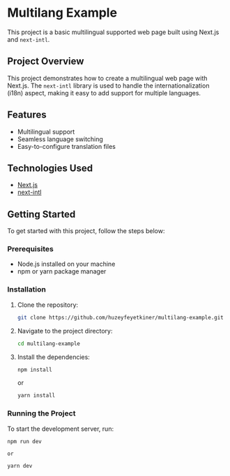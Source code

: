 # Multilang Example

This project is a basic multilingual supported web page built using Next.js and `next-intl`.

## Project Overview

This project demonstrates how to create a multilingual web page with Next.js. The `next-intl` library is used to handle the internationalization (i18n) aspect, making it easy to add support for multiple languages.

## Features

- Multilingual support
- Seamless language switching
- Easy-to-configure translation files

## Technologies Used

- [Next.js](https://nextjs.org/)
- [next-intl](https://next-intl-docs.vercel.app/)

## Getting Started

To get started with this project, follow the steps below:

### Prerequisites

- Node.js installed on your machine
- npm or yarn package manager

### Installation

1. Clone the repository:

    ```bash
    git clone https://github.com/huzeyfeyetkiner/multilang-example.git
    ```

2. Navigate to the project directory:

    ```bash
    cd multilang-example
    ```

3. Install the dependencies:

    ```bash
    npm install
    ```

    or

    ```bash
    yarn install
    ```

### Running the Project

To start the development server, run:

    npm run dev
   
    or

    yarn dev
